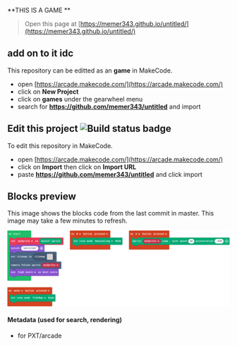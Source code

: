    
**THIS IS A GAME **

> Open this page at [https://memer343.github.io/untitled/](https://memer343.github.io/untitled/)
 
## add on to it idc
This repository can be editted as an **game** in MakeCode.

* open [https://arcade.makecode.com/](https://arcade.makecode.com/)
* click on **New Project**
* click on **games** under the gearwheel menu
* search for **https://github.com/memer343/untitled** and import

## Edit this project ![Build status badge](https://github.com/memer343/untitled/workflows/MakeCode/badge.svg)

To edit this repository in MakeCode.

* open [https://arcade.makecode.com/](https://arcade.makecode.com/)
* click on **Import** then click on **Import URL**
* paste **https://github.com/memer343/untitled** and click import

## Blocks preview

This image shows the blocks code from the last commit in master.
This image may take a few minutes to refresh.

![A rendered view of the blocks](https://github.com/memer343/untitled/raw/master/.github/makecode/blocks.png)

#### Metadata (used for search, rendering)

* for PXT/arcade
<script src="https://makecode.com/gh-pages-embed.js"></script><script>makeCodeRender("{{ site.makecode.home_url }}", "{{ site.github.owner_name }}/{{ site.github.repository_name }}");</script>
